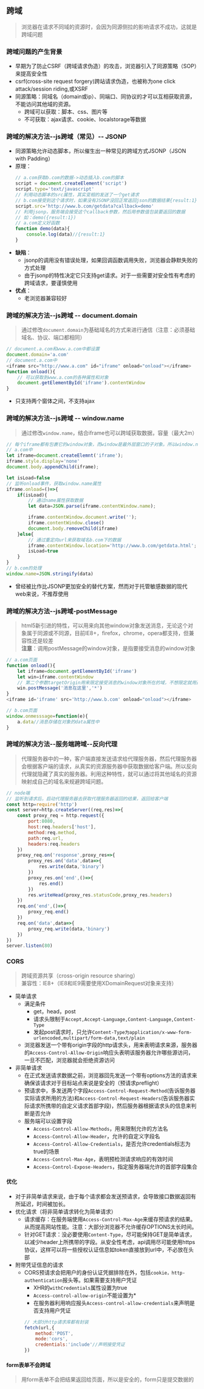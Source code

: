 ## 跨域
> 浏览器在请求不同域的资源时，会因为同源侧拉的影响请求不成功，这就是跨域问题

### 跨域问题的产生背景
- 早期为了防止CSRF（跨域请求伪造）的攻击，浏览器引入了同源策略（SOP）来提高安全性
- csrf(cross-site request forgery)跨站请求伪造，也被称为one click attack/session riding,或XSRF
- 同源策略：同域名（domain或ip）、同端口、同协议的才可以互相获取资源，不能访问其他域的资源。
  - 跨域可以获取：脚本、css、图片等
  - 不可获取：ajax请求、cookie、localstorage等数据


### 跨域的解决方法--js跨域（常见）-- JSONP
- 同源策略允许动态脚本，所以催生出一种常见的跨域方式JSONP（JSON with Padding）
- 原理：
   ```javascript
   // a.com获取b.com的数据->动态插入b.com的脚本
   script = document.createElement('script')
   script.type='text/javascript'
   // 利用动态脚本的src属性，其实变相的发送了一个get请求
   // b.com接受到这个请求时，如果没有JSONP没回正常返回json的数据结果{result:1}
   script.src='http://www.b.com/getdata?callback=demo'
   // 利用jsonp，服务端会接受这个callback参数，然后用参数值包装要返回的数据
   // 如：demo({result:1})
   // a.com定义好函数
   function demo(data){
       console.log(data)//{result:1}
   }
   
   ```
- **缺陷**：
  - jsonp的调用没有错误处理，如果回调函数调用失败，浏览器会静默失败的方式处理
  - 由于jsonp的特性决定它只支持get请求。对于一些需要对安全性有考虑的跨域请求，要谨慎使用
- **优点**：
  - 老浏览器兼容较好

### 跨域的解决方法--js跨域 -- document.domain
> 通过修改`document.domain`为基础域名的方式来进行通信（注意：必须基础域名、协议、端口都相同）
```javascript
// document.a.com和www.a.com中都设置
document.domain='a.com'
// document.a.com中
<iframe src="http://www.a.com" id="iframe" onload="onload"></iframe>
function onload(){
    // 可以获取到www.a.com的各种属性和对象
    document.getElementById('iframe').contentWindow
}
```
- 只支持两个窗体之间，不支持ajax

### 跨域的解决方法--js跨域 -- window.name
> 通过修改`window.name`，结合iframe也可以跨域获取数据，容量（最大2m） 
 
```javascript
// 每个iframe都有包裹它的window对象，而window是最外层窗口的子对象。所以window.name可以被共享
// a.com中
let iframe=document.createElemnt('iframe');
iframe.style.display='none'
document.body.appendChild(iframe);

let isLoad=false
// 监听onload事件，获取window.name属性
iframe.onload=()=>{
    if(isLoad){
        // 通过name属性获取数据
        let data=JSON.parse(iframe.contentWindow.name);

        iframe.contentWindow.document.write('');
        iframe.contentWindow.close()
        document.body.removeChild(iframe)
    }else{
        // 通过重定向url来获取域名b.com下的数据
        iframe.contentWindow.location='http://www.b.com/getdata.html';
        isLoad=true
    }
}
// b.com的处理
window.name=JSON.stringify(data)
```
- 曾经被比作比JSONP更加安全的替代方案，然而对于托管敏感数据的现代web来说，不推荐使用

### 跨域的解决方法--js跨域-postMessage
> html5新引进的特性，可以用来向其他window对象发送消息，无论这个对象属于同源或不同源，目前IE8+，firefox，chrome，opera都支持，但兼容性还是较差  
> **注意**：调用postMessage的window对象，是指要接受消息的window对象
```javascript
// a.com页面
function onload(){
    let iframe=document.getElementById('iframe')
    let win=iframe.contentWindow
    // 第二个参数targetOrigin用来限定接受消息的window对象所在的域，不想限定就用通配符*
    win.postMessage('消息在这里','*')
}
<iframe id='iframe' src='http://www.b.com' onload="onload"></iframe>

// b.com页面
window.onmesssage=function(e){
    a.data//消息存储在对象的data属性中
}
```

### 跨域的解决方法--服务端跨域--反向代理
> 代理服务器中的一种，客户端直接发送请求给代理服务器，然后代理服务器会根据客户端的请求，从真实的资源服务器中获取数据给客户端。所以反向代理就隐藏了真实的服务器。利用这种特性，就可以通过将其他域名的资源映射成自己的域名来规避跨域问题。

```javascript
// node端
// 监听到请求后，启动代理服务器去获取代理服务器返回的结果，返回给客户端
const http=require('http')
const server=http.createServer((req,res)=>{
    const proxy_req = http.request({
        port:8080,
        host:req.headers['host'],
        method:req.method,
        path:req.url,
        headers:req.headers
    })
    proxy_req.on('response',proxy_res=>{
        proxy_res.on('data',data=>{
            res.write(data,'binary')
        })
        proxy_res.on('end',()=>{
            res.end()
        })
        res.writeHead(proxy_res.statusCode,proxy_res.headers)
    })
    req.on('end',()=>{
        proxy_req.end()
    })
    req.on('data',data=>{
        proxy_req.write(data,'binary')
    })
})
server.listen(80)
```

### CORS
> 跨域资源共享（cross-origin resource sharing）  
> 兼容性：IE8+（IE8和IE9需要使用XDomainRequest对象来支持）

- 简单请求
  - 满足条件
    - get，head，post
    - 请求头限制于`Accept,Accept-Language,Content-Language,Content-Type`
    - 发起post请求时，只允许`Content-Type为application/x-www-form-urlencoded,multipart/form-data,text/plain`
  - 浏览器发送一个带有origin字段的http请求头，用来表明请求来源，服务器的`Access-Control-Allow-Origin`响应头表明该服务器允许哪些源访问，一旦不匹配，浏览器就会拒绝资源访问
- 非简单请求
  - 在正式发送请求数据之前，浏览器回先发送一个带有options方法的请求来确保该请求对于目标站点来说是安全的（预请求preflight）
  - 预请求中，多发送两个字段`Access-Control-Request-Method`(告诉服务器实际请求所用的方法)和`Access-Control-Request-Headers`(告诉服务器实际请求所携带的自定义请求首部字段)，然后服务器根据请求头的信息来判断是否允许
  - 服务端可以设置字段
    - `Access-Control-Allow-Methods`，用来限制允许的方法名
    - `Access-Control-Allow-Header`，允许的自定义字段名
    - `Access-Control-Allow-Credentials`，是否允许credentials标志为true的场景
    - `Access-Control-Max-Age`，表明预检测请求响应的有效时间
    - `Access-Control-Expose-Headers`，指定服务器端允许的首部字段集合

#### 优化
- 对于非简单请求来说，由于每个请求都会发送预请求，会导致接口数据返回有所延迟，时间被加长。
- 优化请求（将非简单请求转化为简单请求）
  - 请求缓存：在服务端使用`Access-Control-Max-Age`来缓存预请求的结果。从而提高网站性能。注意：大部分浏览器不允许缓存OPTIONS太长时间。
  - 针对GET请求：没必要使用`Content-Type`，尽可能保持GET是简单请求，以减少header上所携带的字段。从安全性考虑，api调用尽可能使用https协议，这样可以将一些授权认证信息如token直接放到url中，不必放在头部
- 附带凭证信息的请求
  - CORS预请求会把用户的身份认证凭据排除在外，包括`cookie，http-authentication`报头等。如果需要支持用户凭证
    - XHR的`withCredentials`属性设置为true
    - `Access-control-allow-origin`不能设置为*
    - 在服务器利用响应报头`Access-control-allow-credentials`来声明是否支持用户凭证
     ```javascript
     // 大部分http请求库都有封装
     fetch(url,{
         method:'POST',
         mode:'cors',
         credentials:'include'//声明接受凭证
     })
     ```


#### form表单不会跨域
> 用form表单不会把结果返回给页面，所以是安全的，form只是提交数据的